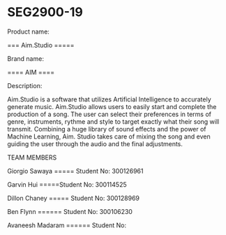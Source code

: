 # SEG2900-19

Product name:

=== Aim.Studio ===== 


Brand name: 

==== AIM ====



Description: 

Aim.Studio is a software that utilizes Artificial Intelligence to accurately generate music. Aim.Studio allows users to easily start 
and complete the production of a song. The user can select their preferences in terms of genre, instruments, rythme and style to target
exactly what their song will transmit. Combining a huge library of sound effects and the power of Machine Learning, Aim. Studio takes care
of mixing the song and even guiding the user through the audio and the final adjustments.

TEAM MEMBERS

Giorgio Sawaya =====      Student No: 300126961

Garvin Hui =====Student No: 300114525

Dillon Chaney =====       Student No: 300128969

Ben Flynn ======           Student No: 300106230

Avaneesh Madaram  ======          Student No:

